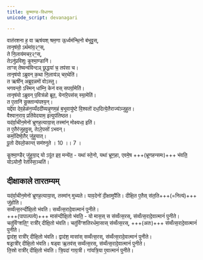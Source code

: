 ```yaml
---
title: कूष्माण्ड-विधानम्
unicode_script: devanagari

---
```


वात॑रशना ह॒ वा ऋष॑यश् श्रम॒णा ऊ॒र्ध्वम॑न्थि॒नो ब॑भूवु॒स्,  
तानृष॑यो॒ ऽर्थमा॑य॒२ꣳ॒स्,  
ते नि॒लाय॑मचर॒२ꣳ॒स्,  
तेऽनु॑प्रविशुः कूश्मा॒ण्डानि॑।  
ताꣳस् तेष्वन्व॑विन्दञ् छ्र॒द्धया॑ च॒ तप॑सा च।  
तानृष॑यो ऽब्रुवन् क॒था नि॒लाय॑ञ् चर॒थेति॑।  
त ऋषी॑न् अब्रुव॒न्नमो॑ वोऽस्तु।  
भगवन्तो॒ ऽस्मिन् धा॑म्नि॒ केन॑ वस् सपर्या॒मेति॑।  
तानृष॑यो ऽब्रुवन् प॒वित्र॑न्नो ब्रूत॒, येना॑रे॒पस॑स् स्या॒मेति॑।  
त ए॒तानि॑ सू॒क्तान्य॑पश्य॒न्।  
यद्दे॑वा देव॒हेळ॑न॒य्यँददी॑व्यन्नृ॒णम॒हं ब॒भूवायु॑ष्टे वि॒श्वतो॑ दध॒दित्ये॒तैराज्य॑ञ्जुहुत।  
वैश्वान॒राय॒ प्रति॑वेदयाम॒ इत्युप॑तिष्ठत।  
यद॑र्वा॒चीन॒मेनो॑ भ्रूणह॒त्याया॒स् तस्मा॑न् मोक्ष्यध्व॒ इति॑।  
त ए॒तैर॑जुहवु॒स्, तेऽरे॒पसो॑ ऽभवन्।  
कर्मा॒दिष्वे॒तैर् जु॑हुयात्।  
पू॒तो दे॑वलो॒कान्त् सम॑श्नुते । 10 ।। 7 ।

कू॒श्मा॒ण्डैर् जु॑हुया॒द् यो ऽपू॑त इव॒ मन्ये॑त॒ - यथा॑ स्ते॒नो, यथा॑ भ्रूण॒हा, एवमे॒ष +++(भ्रूणहन्समः)+++ भ॑वति॒ योऽयोनौ॒ रेत॑स्सि॒ञ्चति॑।  

## दीक्षाकाले तारतम्यम्
यद॑र्वा॒चीन॒मेनो॑ भ्रूणह॒त्याया॒स्, तस्मा॑न् मुच्यते। याव॒देनो॑ दी॒क्षामुपै॑ति। दीक्षि॒त ए॒तैस् स॑त॒ति+++(=नित्यं)+++ जु॑होति।  
सव्वँत्स॒रन्दी॑क्षि॒तो भ॑वति। सव्वँत्स॒रादे॒वात्मानं॑ पुनीते।  
+++(पापाल्पत्वे)+++ मास॑न्दीक्षि॒तो भ॑वति॒ - यो मास॒स् स स॑व्वँत्स॒रस्, स॑व्वँत्स॒रादे॒वात्मानं॑ पुनीते।  
चतु॑र्विꣳशति॒ꣳ॒ रात्री॑र् दीक्षि॒तो भ॑वति। चतु॑र्विꣳशतिरर्धमा॒सास् स॑व्वँत्स॒रस्, +++(अतः)+++ स॑व्वँत्स॒रादे॒वात्मानं॑ पुनीते।  
द्वाद॑श॒ रात्री॑र् दीक्षि॒तो भ॑वति। द्वाद॑श॒ मासा॑स् सव्वँत्स॒रस्, स॑व्वँत्स॒रादे॒वात्मानं॑ पुनीते।  
षड्रात्री॑र् दीक्षि॒तो भ॑वति। षड्वा ऋ॒तव॑स् सव्वँत्स॒रस्, स॑व्वँत्स॒रादे॒वात्मानं॑ पुनीते।  
ति॒स्रो रात्री॑र् दीक्षि॒तो भ॑वति। त्रि॒पदा॑ गाय॒त्री। गा॑यत्रि॒या ए॒वात्मानं॑ पुनीते।

<div class="js_include" url="../dIxA.md"  newLevelForH1="2" includeTitle="true"> </div>
